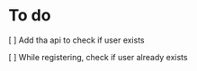 # To do

[ ] Add tha api to check if user exists

[ ] While registering, check if user already exists
